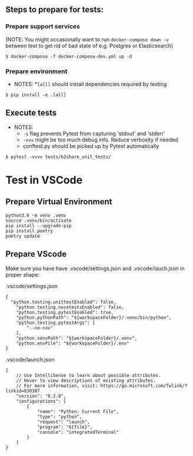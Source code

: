 
## Steps to prepare for tests:

### Prepare support services
(NOTE: You might occasionally want to run `docker-compose down -v` between test to get rid of bad state of e.g. Postgres or Elasticsearch)

`$ docker-compose -f docker-compose-dev.yml up -d`


### Prepare environment

- NOTES:
  *`[all]` should install dependencies required by testing

`$ pip install -e .[all]`


## Execute tests

- NOTES:
  * `-s` flag prevents Pytest from capturing 'stdout' and 'stderr'
  * `-vvv` might be too much debug info. Reduce verbosity if needed.
  * conftest.py should be picked up by Pytest automatically

`$ pytest -svvv tests/b2share_unit_tests/`

# Test in VSCode

## Prepare Virtual Environment

```
python3.6 -m venv .venv
source .venv/bin/activate
pip install --upgrade-pip
pip install poetry
poetry update
```

## Prepare VScode

Make sure you have have .vscode/settings.json and .vscode/lauch.json in proper shape:

.vscode/settings.json
```
{ 
  "python.testing.unittestEnabled": false,
    "python.testing.nosetestsEnabled": false,
    "python.testing.pytestEnabled": true,
    "python.pythonPath": "${workspaceFolder}/.venv/bin/python",
    "python.testing.pytestArgs": [
        "--no-cov"
    ],
    "python.venvPath": "${workspaceFolder}/.venv",
    "python.envFile": "${workspaceFolder}/.env"
}
```

.vscode/launch.json
```
{
    // Use IntelliSense to learn about possible attributes.
    // Hover to view descriptions of existing attributes.
    // For more information, visit: https://go.microsoft.com/fwlink/?linkid=830387
    "version": "0.2.0",
    "configurations": [
        {
            "name": "Python: Current File",
            "type": "python",
            "request": "launch",
            "program": "${file}",
            "console": "integratedTerminal"
        }
    ]
}
```

